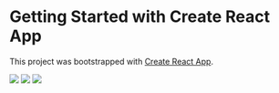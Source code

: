 # Getting Started with Create React App

This project was bootstrapped with [Create React App](https://github.com/facebook/create-react-app).



![](./src/screenshots/Screenshot%202022-11-15%20114443.png)
![](./src/screenshots/Screenshot%202022-11-15%20114754.png)
![](./src/screenshots/Screenshot%20modal.png)

